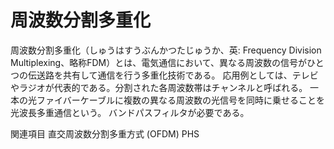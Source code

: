 # 周波数分割多重化

周波数分割多重化（しゅうはすうぶんかつたじゅうか、英: Frequency Division Multiplexing、略称FDM）とは、電気通信において、異なる周波数の信号がひとつの伝送路を共有して通信を行う多重化技術である。
応用例としては、テレビやラジオが代表的である。分割された各周波数帯はチャンネルと呼ばれる。
一本の光ファイバーケーブルに複数の異なる周波数の光信号を同時に乗せることを光波長多重通信という。
バンドパスフィルタが必要である。

関連項目
直交周波数分割多重方式 (OFDM)
PHS